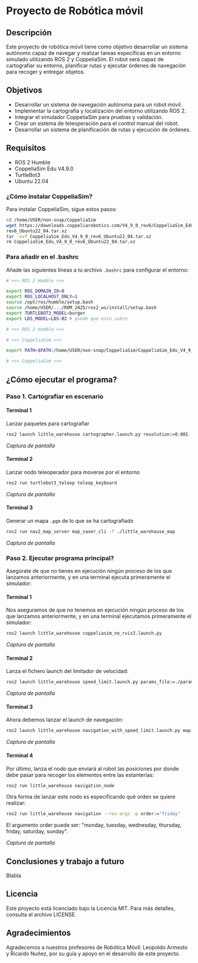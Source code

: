 # Proyecto de Robótica móvil

## Descripción

Este proyecto de robótica móvil tiene como objetivo desarrollar un sistema autónomo capaz de navegar y realizar tareas específicas en un entorno simulado utilizando ROS 2 y CoppeliaSim. El robot será capaz de cartografiar su entorno, planificar rutas y ejecutar órdenes de navegación para recoger y entregar objetos.

## Objetivos

- Desarrollar un sistema de navegación autónoma para un robot móvil.
- Implementar la cartografía y localización del entorno utilizando ROS 2.
- Integrar el simulador CoppeliaSim para pruebas y validación.
- Crear un sistema de teleoperación para el control manual del robot.
- Desarrollar un sistema de planificación de rutas y ejecución de órdenes.

## Requisitos

- ROS 2 Humble
- CoppeliaSim Edu V4.9.0
- TurtleBot3
- Ubuntu 22.04

### ¿Cómo instalar CoppeliaSim?

Para instalar CoppeliaSim, sigue estos pasos:

```bash
cd /home/USER/non-snap/CoppeliaSim
wget https://downloads.coppeliarobotics.com/V4_9_0_rev6/CoppeliaSim_Edu_V4_9_0_\
rev6_Ubuntu22_04.tar.xz
tar -xvf CoppeliaSim_Edu_V4_9_0_rev6_Ubuntu22_04.tar.xz
rm CoppeliaSim_Edu_V4_9_0_rev6_Ubuntu22_04.tar.xz
```

### Para añadir en el .bashrc

Añade las siguientes líneas a tu archivo `.bashrc` para configurar el entorno:

```sh
# >>> ROS 2 Humble >>>

export ROS_DOMAIN_ID=0
export ROS_LOCALHOST_ONLY=1
source /opt/ros/humble/setup.bash
source /home/USER/.../ROM_2425/ros2_ws/install/setup.bash
export TURTLEBOT3_MODEL=burger
export LDS_MODEL=LDS-02 # puede que esto sobre

# <<< ROS 2 Humble <<<

# >>> CoppeliaSim >>>

export PATH=$PATH:/home/USER/non-snap/CoppeliaSim/CoppeliaSim_Edu_V4_9_0_rev6_Ubuntu22_04/

# <<< CoppeliaSim <<<
```

## ¿Cómo ejecutar el programa?

### Paso 1. Cartografiar en escenario

#### Terminal 1

Lanzar paquetes para cartografiar

```bash
ros2 launch little_warehouse cartographer.launch.py resolution:=0.001
```

*Captura de pantalla*

#### Terminal 2

Lanzar nodo teleoperador para moverse por el entorno

```bash
ros2 run turtlebot3_teleop teleop_keyboard
```

*Captura de pantalla*

#### Terminal 3

Generar un mapa `.pgm` de lo que se ha cartografiado

```bash
ros2 run nav2_map_server map_saver_cli -f ./little_warehouse_map
```

*Captura de pantalla*

### Paso 2. Ejecutar programa principal?

Asegúrate de que no tienes en ejecución ningún proceso de los que lanzamos anteriormente, y en una terminal ejecuta primeramente el simulador:

#### Terminal 1

Nos aseguramos de que no tenemos en ejecución ningún proceso de los que lanzamos anteriormente, y en una terminal ejecutamos primeramente el simulador:

```bash
ros2 launch little_warehouse coppeliasim_no_rviz2.launch.py
```

*Captura de pantalla*

#### Terminal 2

Lanza el fichero launch del limitador de velocidad:

```bash
ros2 launch little_warehouse speed_limit.launch.py params_file:=./params/speed_params.yaml mask:=./maps/speed_mask_coppeliasim_map.yaml
```

*Captura de pantalla*

#### Terminal 3

Ahora debemos lanzar el launch de navegación:

```bash
ros2 launch little_warehouse navigation_with_speed_limit.launch.py map:=./maps/coppeliasim_map.yaml params_file:=./params/nav2_params_speed_limit.yaml
```

*Captura de pantalla*

#### Terminal 4

Por último, lanza el nodo que enviará al robot las posiciones por donde debe pasar para recoger los elementos entre las estanterías:

```bash
ros2 run little_warehouse navigation_node
```

Otra forma de lanzar este nodo es especificando qué orden se quiere realizar:

```bash
ros2 run little_warehouse navigation --ros-args -p order:="friday"
```

El argumento order puede ser: "monday, tuesday, wednesday, thursday, friday, saturday, sunday".

*Captura de pantalla*

## Conclusiones y trabajo a futuro

Blabla

## Licencia

Este proyecto está licenciado bajo la Licencia MIT. Para más detalles, consulta el archivo LICENSE.

## Agradecimientos

Agradecemos a nuestros profesores de Robótica Móvil: Leopoldo Armesto y Ricardo Nuñez, por su guía y apoyo en el desarrollo de este proyecto.

